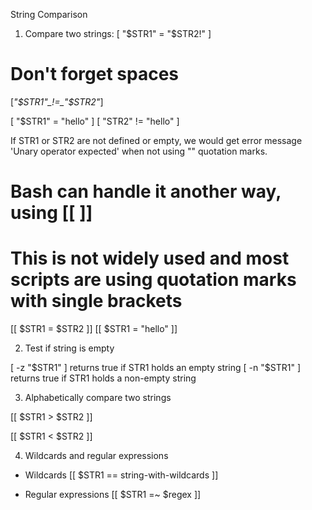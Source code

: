 String Comparison

1. Compare two strings:
[ "$STR1" = "$STR2!" ]

# Don't forget spaces
[_"$STR1"_!=_"$STR2"_]

[ "$STR1" = "hello" ]
[ "STR2" != "hello" ]

If STR1 or STR2 are not defined or empty, we would get error message 'Unary operator expected' when not using "" quotation marks.

# Bash can handle it another way, using [[ ]]
# This is not widely used and most scripts are using quotation marks with single brackets

[[ $STR1 = $STR2 ]]
[[ $STR1 = "hello" ]]

2. Test if string is empty

[ -z "$STR1" ]  returns true if STR1 holds an empty string
[ -n "$STR1" ]  returns true if STR1 holds a non-empty string

3. Alphabetically compare two strings

[[ $STR1 > $STR2 ]]

[[ $STR1 < $STR2 ]]

4. Wildcards and regular expressions

- Wildcards
[[ $STR1 == string-with-wildcards ]]

- Regular expressions
[[ $STR1 =~ $regex ]]
